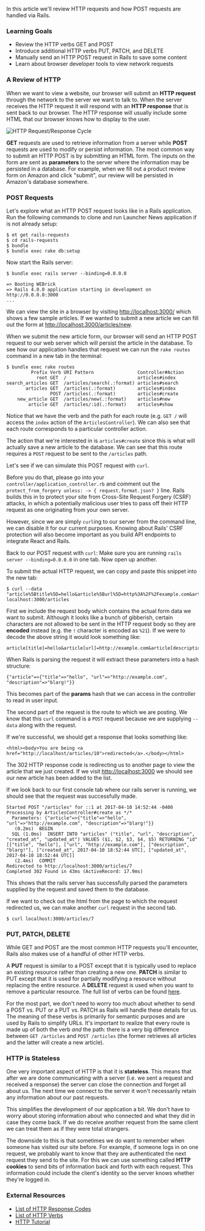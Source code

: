 In this article we'll review HTTP requests and how POST requests are handled via Rails.

### Learning Goals

- Review the HTTP verbs GET and POST
- Introduce additional HTTP verbs PUT, PATCH, and DELETE
- Manually send an HTTP POST request in Rails to save some content
- Learn about browser developer tools to view network requests

### A Review of HTTP

When we want to view a website, our browser will submit an **HTTP request** through the network to the server we want to talk to. When the server receives the HTTP request it will respond with an **HTTP response** that is sent back to our browser. The HTTP response will usually include some HTML that our browser knows how to display to the user.

![HTTP Request/Response Cycle](https://s3.amazonaws.com/horizon-production/images/http-request-response-cycle.png)

**GET** requests are used to retrieve information from a server while **POST** requests are used to modify or persist information. The most common way to submit an HTTP POST is by submitting an HTML form. The inputs on the form are sent as **parameters** to the server where the information may be persisted in a database. For example, when we fill out a product review form on Amazon and click "submit", our review will be persisted in Amazon's database somewhere.

### POST Requests

Let's explore what an HTTP POST request looks like in a Rails application. Run the following commands to clone and run Launcher News application if is not already setup:

```no-highlight
$ et get rails-requests
$ cd rails-requests
$ bundle
$ bundle exec rake db:setup
```

Now start the Rails server:

```no-highlight
$ bundle exec rails server --binding=0.0.0.0

=> Booting WEBrick
=> Rails 4.0.0 application starting in development on http://0.0.0.0:3000
...
```

We can view the site in a browser by visiting [http://localhost:3000/](http://localhost:3000) which shows a few sample articles. If we wanted to submit a new article we can fill out the form at [http://localhost:3000/articles/new](http://localhost:3000/articles/new).

When we submit the new article form, our browser will send an HTTP POST request to our web server which will persist the article in the database. To see how our application handles that request we can run the `rake routes` command in a new tab in the terminal:

```no-highlight
$ bundle exec rake routes
         Prefix Verb URI Pattern                Controller#Action
           root GET  /                          articles#index
search_articles GET  /articles/search(.:format) articles#search
       articles GET  /articles(.:format)        articles#index
                POST /articles(.:format)        articles#create
    new_article GET  /articles/new(.:format)    articles#new
        article GET  /articles/:id(.:format)    articles#show
```

Notice that we have the verb and the path for each route (e.g. `GET /` will access the `index` action of the `ArticlesController`). We can also see that each route corresponds to a particular controller action.

The action that we're interested in is `articles#create` since this is what will actually save a new article to the database. We can see that this route requires a `POST` request to be sent to the `/articles` path.

Let's see if we can simulate this POST request with `curl`.

Before you do that, please go into your `controller/application_controller.rb` and comment out the `protect_from_forgery unless: -> { request.format.json? }` line. Rails builds this in to protect your site from Cross-Site Request Forgery (CSRF) attacks, in which a potentially malicious user tries to pass off their HTTP request as one originating from your own server.

However, since we are simply `curl`ing to our server from the command line, we can disable it for our current purposes. Knowing about Rails' CSRF protection will also become important as you build API endpoints to integrate React and Rails.

Back to our POST request with `curl`: Make sure you are running `rails server --binding=0.0.0.0` in one tab. Now open up another.

To submit the actual HTTP request, we can copy and paste this snippet into the new tab:

```no-highlight
$ curl --data "article%5Btitle%5D=hello&article%5Burl%5D=http%3A%2F%2Fexample.com&article%5Bdescription%5D=blarg%21" localhost:3000/articles
```

First we include the request body which contains the actual form data we want to submit. Although it looks like a bunch of gibberish, certain characters are not allowed to be sent in the HTTP request body so they are **encoded** instead (e.g. the `!` character is encoded as `%21`). If we were to decode the above string it would look something like:

```no-highlight
article[title]=hello&article[url]=http://example.com&article[description]=blarg!
```

When Rails is parsing the request it will extract these parameters into a hash structure:

```no-highlight
{"article"=>{"title"=>"hello", "url"=>"http://example.com", "description"=>"blarg!"}}
```

This becomes part of the **params** hash that we can access in the controller to read in user input.

The second part of the request is the route to which we are posting. We know that this `curl` command is a `POST` request because we are supplying `--data` along with the request.

If we're successful, we should get a response that looks something like:

```no-highlight
<html><body>You are being <a href="http://localhost/articles/10">redirected</a>.</body></html>
```

The 302 HTTP response code is redirecting us to another page to view the article that we just created. If we visit [http://localhost:3000](http://localhost:3000) we should see our new article has been added to the list.

If we look back to our first console tab where our rails server is running, we should see that the request was successfully made.

```no-highlight
Started POST "/articles" for ::1 at 2017-04-10 14:52:44 -0400
Processing by ArticlesController#create as */*
  Parameters: {"article"=>{"title"=>"hello", "url"=>"http://example.com", "description"=>"blarg!"}}
   (0.2ms)  BEGIN
  SQL (1.0ms)  INSERT INTO "articles" ("title", "url", "description", "created_at", "updated_at") VALUES ($1, $2, $3, $4, $5) RETURNING "id"  [["title", "hello"], ["url", "http://example.com"], ["description", "blarg!"], ["created_at", 2017-04-10 18:52:44 UTC], ["updated_at", 2017-04-10 18:52:44 UTC]]
   (2.4ms)  COMMIT
Redirected to http://localhost:3000/articles/7
Completed 302 Found in 43ms (ActiveRecord: 17.9ms)
```

This shows that the rails server has successfully parsed the parameters supplied by the request and saved them to the database.

If we want to check out the html from the page to which the request redirected us, we can make another `curl` request in the second tab.

```no-highlight
$ curl localhost:3000/articles/7
```

### PUT, PATCH, DELETE

While GET and POST are the most common HTTP requests you'll encounter, Rails also makes use of a handful of other HTTP verbs.

A **PUT** request is similar to a POST except that it is typically used to replace an existing resource rather than creating a new one. **PATCH** is similar to PUT except that it is used for partially modifying a resource without replacing the entire resource. A **DELETE** request is used when you want to remove a particular resource. The full list of verbs can be found [here](http://en.wikipedia.org/wiki/Hypertext_Transfer_Protocol#Request_methods).

For the most part, we don't need to worry too much about whether to send a POST vs. PUT or a PUT vs. PATCH as Rails will handle these details for us. The meaning of these verbs is primarily for semantic purposes and are used by Rails to simplify URLs. It's important to realize that every route is made up of both the verb _and_ the path: there is a very big difference between `GET /articles` and `POST /articles` (the former retrieves all articles and the latter will create a new article).

### HTTP is Stateless

One very important aspect of HTTP is that it is **stateless**. This means that after we are done communicating with a server (i.e. we sent a request and received a response) the server can close the connection and forget all about us. The next time we connect to the server it won't necessarily retain any information about our past requests.

This simplifies the development of our application a bit. We don't have to worry about storing information about who connected and what they did in case they come back. If we do receive another request from the same client we can treat them as if they were total strangers.

The downside to this is that sometimes we do want to remember when someone has visited our site before. For example, if someone logs in on one request, we probably want to know that they are authenticated the next request they send to the site. For this we can use something called **HTTP cookies** to send bits of information back and forth with each request. This information could include the client's identity so the server knows whether they're logged in.

### External Resources

- [List of HTTP Response Codes](http://en.wikipedia.org/wiki/List_of_HTTP_status_codes)
- [List of HTTP Verbs](http://en.wikipedia.org/wiki/Hypertext_Transfer_Protocol#Request_methods)
- [HTTP Tutorial](http://net.tutsplus.com/tutorials/tools-and-tips/http-the-protocol-every-web-developer-must-know-part-1/)
